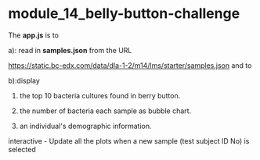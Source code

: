 # module_14_belly-button-challenge


The **app.js** is to 

a): read in **samples.json** from the URL

https://static.bc-edx.com/data/dla-1-2/m14/lms/starter/samples.json and to 

b):display

1. the top 10 bacteria cultures found in berry button.

2. the number of bacteria each sample as bubble chart.

3. an individual's demographic information.

interactive  - Update all the plots when a new sample (test subject ID No) is selected



